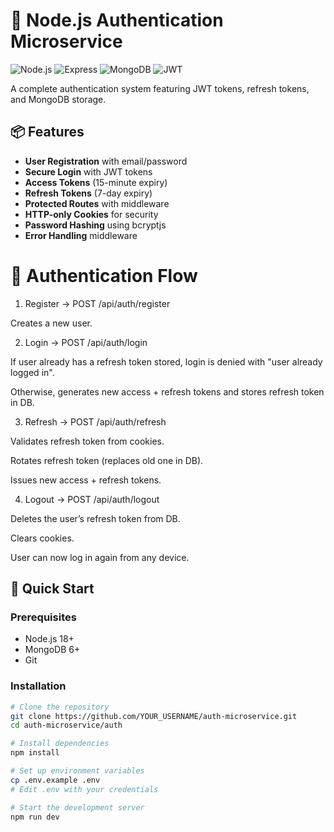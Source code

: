 # 🔐 Node.js Authentication Microservice

![Node.js](https://img.shields.io/badge/Node.js-18%2B-green)
![Express](https://img.shields.io/badge/Express-5%2B-lightgrey)
![MongoDB](https://img.shields.io/badge/MongoDB-7%2B-blue)
![JWT](https://img.shields.io/badge/JWT-Auth-orange)

A complete authentication system featuring JWT tokens, refresh tokens, and MongoDB storage.

## 📦 Features
- **User Registration** with email/password
- **Secure Login** with JWT tokens
- **Access Tokens** (15-minute expiry)
- **Refresh Tokens** (7-day expiry)
- **Protected Routes** with middleware
- **HTTP-only Cookies** for security
- **Password Hashing** using bcryptjs
- **Error Handling** middleware


# 🔑 Authentication Flow

1. Register → POST /api/auth/register

Creates a new user.



2. Login → POST /api/auth/login

If user already has a refresh token stored, login is denied with "user already logged in".

Otherwise, generates new access + refresh tokens and stores refresh token in DB.



3. Refresh → POST /api/auth/refresh

Validates refresh token from cookies.

Rotates refresh token (replaces old one in DB).

Issues new access + refresh tokens.



4. Logout → POST /api/auth/logout

Deletes the user’s refresh token from DB.

Clears cookies.

User can now log in again from any device.


## 🚀 Quick Start

### Prerequisites
- Node.js 18+
- MongoDB 6+
- Git

### Installation
```bash
# Clone the repository
git clone https://github.com/YOUR_USERNAME/auth-microservice.git
cd auth-microservice/auth

# Install dependencies
npm install

# Set up environment variables
cp .env.example .env
# Edit .env with your credentials

# Start the development server
npm run dev






